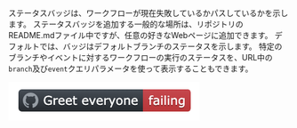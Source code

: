 ステータスバッジは、ワークフローが現在失敗しているかパスしているかを示します。 ステータスバッジを追加する一般的な場所は、リポジトリのREADME.mdファイル中ですが、任意の好きなWebページに追加できます。 デフォルトでは、バッジはデフォルトブランチのステータスを示します。 特定のブランチやイベントに対するワークフローの実行のステータスを、URL中の`branch`及び`event`クエリパラメータを使って表示することもできます。

![ステータスバッジの例](/assets/images/help/repository/actions-workflow-status-badge.png)
